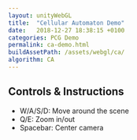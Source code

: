 ```yaml
---
layout: unityWebGL
title:  "Cellular Automaton Demo"
date:   2018-12-27 18:38:15 +0100
categories: PCG Demo
permalink: ca-demo.html
buildAssetPath: /assets/webgl/ca/
algorithm: CA
---
```


## Controls & Instructions

 - W/A/S/D: Move around the scene
 - Q/E: Zoom in/out
 - Spacebar: Center camera
